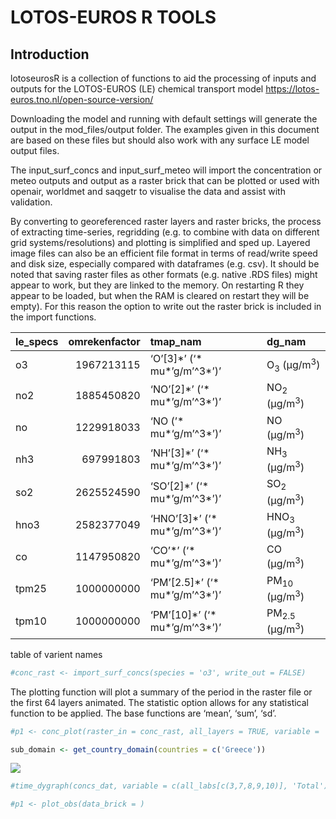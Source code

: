 LOTOS-EUROS R TOOLS
================

## Introduction

lotoseurosR is a collection of functions to aid the processing of inputs
and outputs for the LOTOS-EUROS (LE) chemical transport model
https://lotos-euros.tno.nl/open-source-version/

Downloading the model and running with default settings will generate
the output in the mod_files/output folder. The examples given in this
document are based on these files but should also work with any surface
LE model output files.

The input_surf_concs and input_surf_meteo will import the concentration
or meteo outputs and output as a raster brick that can be plotted or
used with openair, worldmet and saqgetr to visualise the data and assist
with validation.

By converting to georeferenced raster layers and raster bricks, the
process of extracting time-series, regridding (e.g. to combine with data
on different grid systems/resolutions) and plotting is simplified and
sped up. Layered image files can also be an efficient file format in
terms of read/write speed and disk size, especially compared with
dataframes (e.g. csv). It should be noted that saving raster files as
other formats (e.g. native .RDS files) might appear to work, but they
are linked to the memory. On restarting R they appear to be loaded, but
when the RAM is cleared on restart they will be empty). For this reason
the option to write out the raster brick is included in the import
functions.

| le_specs | omrekenfactor | tmap_nam                           | dg_nam                              |
|:---------|--------------:|:-----------------------------------|:------------------------------------|
| o3       |    1967213115 | ‘O’\[3\]\*’ (‘\* mu*’g/m’^3*’)’    | O<sub>3</sub> (μg/m<sup>3</sup>)    |
| no2      |    1885450820 | ‘NO’\[2\]\*’ (‘\* mu*’g/m’^3*’)’   | NO<sub>2</sub> (μg/m<sup>3</sup>)   |
| no       |    1229918033 | ‘NO (’\* mu*‘g/m’^3*’)’            | NO (μg/m<sup>3</sup>)               |
| nh3      |     697991803 | ‘NH’\[3\]\*’ (‘\* mu*’g/m’^3*’)’   | NH<sub>3</sub> (μg/m<sup>3</sup>)   |
| so2      |    2625524590 | ‘SO’\[2\]\*’ (‘\* mu*’g/m’^3*’)’   | SO<sub>2</sub> (μg/m<sup>3</sup>)   |
| hno3     |    2582377049 | ‘HNO’\[3\]\*’ (‘\* mu*’g/m’^3*’)’  | HNO<sub>3</sub> (μg/m<sup>3</sup>)  |
| co       |    1147950820 | ‘CO’\*’ (‘\* mu*’g/m’^3*’)’        | CO (μg/m<sup>3</sup>)               |
| tpm25    |    1000000000 | ‘PM’\[2.5\]\*’ (‘\* mu*’g/m’^3*’)’ | PM<sub>10</sub> (μg/m<sup>3</sup>)  |
| tpm10    |    1000000000 | ‘PM’\[10\]\*’ (‘\* mu*’g/m’^3*’)’  | PM<sub>2.5</sub> (μg/m<sup>3</sup>) |

table of varient names

``` r
#conc_rast <- import_surf_concs(species = 'o3', write_out = FALSE)
```

The plotting function will plot a summary of the period in the raster
file or the first 64 layers animated. The statistic option allows for
any statistical function to be applied. The base functions are ‘mean’,
‘sum’, ‘sd’.

``` r
#p1 <- conc_plot(raster_in = conc_rast, all_layers = TRUE, variable = 'o3', start_hr = 1, end_hr = 30)
```

``` r
sub_domain <- get_country_domain(countries = c('Greece'))
```

![](README_files/figure-gfm/unnamed-chunk-5-1.png)

``` r
#time_dygraph(concs_dat, variable = c(all_labs[c(3,7,8,9,10)], 'Total'), ylab = spec_df$dg_nam[1])

#p1 <- plot_obs(data_brick = )
```
